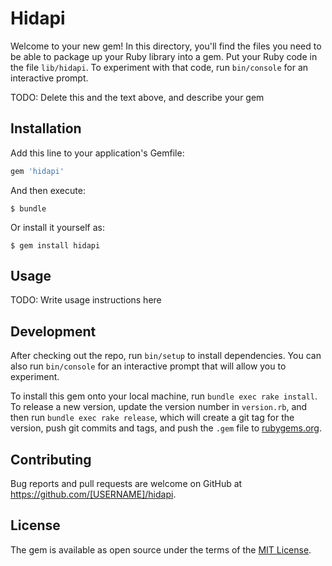 # Hidapi

Welcome to your new gem! In this directory, you'll find the files you need to be able to package up your Ruby library into a gem. Put your Ruby code in the file `lib/hidapi`. To experiment with that code, run `bin/console` for an interactive prompt.

TODO: Delete this and the text above, and describe your gem

## Installation

Add this line to your application's Gemfile:

```ruby
gem 'hidapi'
```

And then execute:

    $ bundle

Or install it yourself as:

    $ gem install hidapi

## Usage

TODO: Write usage instructions here

## Development

After checking out the repo, run `bin/setup` to install dependencies. You can also run `bin/console` for an interactive prompt that will allow you to experiment.

To install this gem onto your local machine, run `bundle exec rake install`. To release a new version, update the version number in `version.rb`, and then run `bundle exec rake release`, which will create a git tag for the version, push git commits and tags, and push the `.gem` file to [rubygems.org](https://rubygems.org).

## Contributing

Bug reports and pull requests are welcome on GitHub at https://github.com/[USERNAME]/hidapi.


## License

The gem is available as open source under the terms of the [MIT License](http://opensource.org/licenses/MIT).

